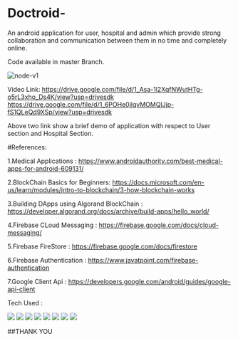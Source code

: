 # Doctroid-
An android application for user, hospital and admin which provide strong collaboration and communication between them in no time and completely online. 


Code available in master Branch.


 
 <img src='https://firebasestorage.googleapis.com/v0/b/doctroid-app.appspot.com/o/news.png?alt=media&token=fb7a704b-758f-4067-97de-8d758c6df952' alt='node-v1' />
 
 Video Link:
 https://drive.google.com/file/d/1_Asa-1l2XqfNWutHTg-o5rL3xho_Ds4K/view?usp=drivesdk
 https://drive.google.com/file/d/1_6POHe0jlqvMOMQlJjp-fS1QLeQd9XSp/view?usp=drivesdk

Above two link show a brief demo of application with respect to User section and Hospital Section.

#References:

1.Medical Applications : https://www.androidauthority.com/best-medical-apps-for-android-609131/

2.BlockChain Basics for Beginners: https://docs.microsoft.com/en-us/learn/modules/intro-to-blockchain/3-how-blockchain-works

3.Building DApps using Algorand BlockChain : https://developer.algorand.org/docs/archive/build-apps/hello_world/

4.Firebase CLoud Messaging : https://firebase.google.com/docs/cloud-messaging/

5.Firebase FireStore : https://firebase.google.com/docs/firestore

6.Firebase Authentication : https://www.javatpoint.com/firebase-authentication

7.Google Client Api : https://developers.google.com/android/guides/google-api-client

Tech Used :

<img src="https://download.logo.wine/logo/Java_(programming_language)/Java_(programming_language)-Logo.wine.png" />
<img src ="https://tse2.mm.bing.net/th?id=OIP.ng3VSQQOqW_gUd4dkTT1mgHaHa&pid=Api&P=0&w=168&h=168" />
<img src="https://innovationm.co/wp-content/uploads/2017/11/1.-Firebase-Authentication__1.png" />
<img src ="https://media.geeksforgeeks.org/wp-content/uploads/20190421141241/gfg53.png" />
<img src="https://i2.wp.com/theengineerscafe.com/wp-content/uploads/2017/07/firebase4.png?fit=1920%2C1080&ssl=1" />
<img src ="https://tse3.mm.bing.net/th?id=OIP.dz4m0lV5yrGVjLIXF2Kh9QHaGN&pid=Api&P=0&w=197&h=165" />
<img src ="https://www.pinclipart.com/picdir/middle/258-2581791_google-maps-markerphoto-imagegoogle-maps-api-clipart.png" />
<img src ="https://logodix.com/logo/28614.png" />

##THANK YOU
